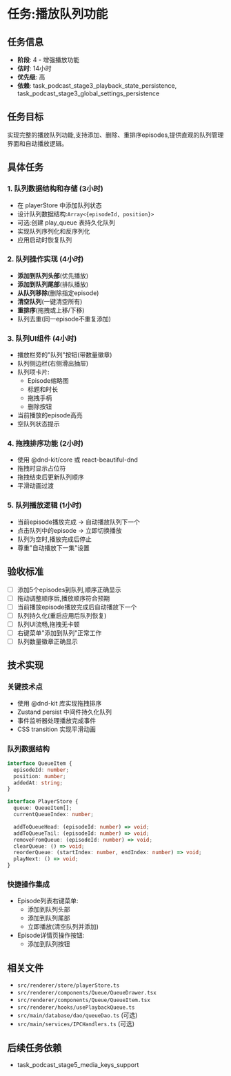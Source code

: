 # 任务:播放队列功能

## 任务信息
- **阶段**: 4 - 增强播放功能
- **估时**: 14小时
- **优先级**: 高
- **依赖**: task_podcast_stage3_playback_state_persistence, task_podcast_stage3_global_settings_persistence

## 任务目标
实现完整的播放队列功能,支持添加、删除、重排序episodes,提供直观的队列管理界面和自动播放逻辑。

## 具体任务

### 1. 队列数据结构和存储 (3小时)
   - 在 playerStore 中添加队列状态
   - 设计队列数据结构:`Array<{episodeId, position}>`
   - 可选:创建 play_queue 表持久化队列
   - 实现队列序列化和反序列化
   - 应用启动时恢复队列

### 2. 队列操作实现 (4小时)
   - **添加到队列头部**(优先播放)
   - **添加到队列尾部**(排队播放)
   - **从队列移除**(删除指定episode)
   - **清空队列**(一键清空所有)
   - **重排序**(拖拽或上移/下移)
   - 队列去重(同一episode不重复添加)

### 3. 队列UI组件 (4小时)
   - 播放栏旁的"队列"按钮(带数量徽章)
   - 队列侧边栏(右侧滑出抽屉)
   - 队列项卡片:
     - Episode缩略图
     - 标题和时长
     - 拖拽手柄
     - 删除按钮
   - 当前播放的episode高亮
   - 空队列状态提示

### 4. 拖拽排序功能 (2小时)
   - 使用 @dnd-kit/core 或 react-beautiful-dnd
   - 拖拽时显示占位符
   - 拖拽结束后更新队列顺序
   - 平滑动画过渡

### 5. 队列播放逻辑 (1小时)
   - 当前episode播放完成 → 自动播放队列下一个
   - 点击队列中的episode → 立即切换播放
   - 队列为空时,播放完成后停止
   - 尊重"自动播放下一集"设置

## 验收标准
- [ ] 添加5个episodes到队列,顺序正确显示
- [ ] 拖动调整顺序后,播放顺序符合预期
- [ ] 当前播放episode播放完成后自动播放下一个
- [ ] 队列持久化(重启应用后队列恢复)
- [ ] 队列UI流畅,拖拽无卡顿
- [ ] 右键菜单"添加到队列"正常工作
- [ ] 队列数量徽章正确显示

## 技术实现

### 关键技术点
- 使用 @dnd-kit 库实现拖拽排序
- Zustand persist 中间件持久化队列
- 事件监听器处理播放完成事件
- CSS transition 实现平滑动画

### 队列数据结构
```typescript
interface QueueItem {
  episodeId: number;
  position: number;
  addedAt: string;
}

interface PlayerStore {
  queue: QueueItem[];
  currentQueueIndex: number;

  addToQueueHead: (episodeId: number) => void;
  addToQueueTail: (episodeId: number) => void;
  removeFromQueue: (episodeId: number) => void;
  clearQueue: () => void;
  reorderQueue: (startIndex: number, endIndex: number) => void;
  playNext: () => void;
}
```

### 快捷操作集成
- Episode列表右键菜单:
  - 添加到队列头部
  - 添加到队列尾部
  - 立即播放(清空队列并添加)
- Episode详情页操作按钮:
  - 添加到队列按钮

## 相关文件
- `src/renderer/store/playerStore.ts`
- `src/renderer/components/Queue/QueueDrawer.tsx`
- `src/renderer/components/Queue/QueueItem.tsx`
- `src/renderer/hooks/usePlaybackQueue.ts`
- `src/main/database/dao/queueDao.ts` (可选)
- `src/main/services/IPCHandlers.ts` (可选)

## 后续任务依赖
- task_podcast_stage5_media_keys_support
